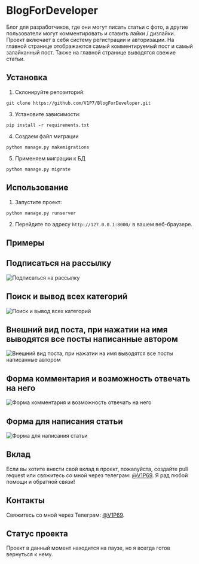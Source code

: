 # BlogForDeveloper

Блог для разработчиков, где они могут писать статьи с фото, а другие пользователи могут комментировать и ставить лайки / дизлайки. Проект включает в себя систему регистрации и авторизации. На главной странице отображаются самый комментируемый пост и самый залайканный пост. Также на главной странице выводятся свежие статьи.

## Установка

1. Склонируйте репозиторий:
   
```git clone https://github.com/V1P7/BlogForDeveloper.git```

3. Установите зависимости:
   
```pip install -r requirements.txt```

4. Создаем файл миграции

```python manage.py makemigrations```

5. Применяем миграции к БД

```python manage.py migrate```

## Использование

1. Запустите проект:
   
```python manage.py runserver```

2. Перейдите по адресу `http://127.0.0.1:8000/` в вашем веб-браузере.

## Примеры
## Подписаться на рассылку
![Подписаться на рассылку](https://github.com/V1P7/BlogForDeveloper/blob/main/media/media/2023/1.png)
## Поиск и вывод всех категорий
![Поиск и вывод всех категорий](https://github.com/V1P7/BlogForDeveloper/blob/main/media/media/2023/2.png)
## Внешний вид поста, при нажатии на имя выводятся все посты написанные автором
![Внешний вид поста, при нажатии на имя выводятся все посты написанные автором](https://github.com/V1P7/BlogForDeveloper/blob/main/media/media/2023/3.png)
## Форма комментария и возможность отвечать на него
![Форма комментария и возможность отвечать на него](https://github.com/V1P7/BlogForDeveloper/blob/main/media/media/2023/4.png)
## Форма для написания статьи
![Форма для написания статьи](https://github.com/V1P7/BlogForDeveloper/blob/main/media/media/2023/5.png)


## Вклад

Если вы хотите внести свой вклад в проект, пожалуйста, создайте pull request или свяжитесь со мной через телеграм: [@V1P69](https://t.me/V1P69). Я рад любой помощи и обратной связи!

## Контакты

Свяжитесь со мной через Телеграм: [@V1P69](https://t.me/V1P69).

## Статус проекта

Проект в данный момент находится на паузе, но я всегда готов вернуться к нему.
